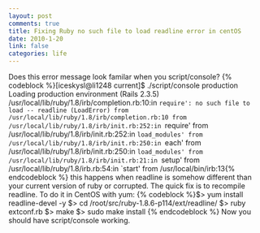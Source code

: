 ```yaml
--- 
layout: post
comments: true
title: Fixing Ruby no such file to load readline error in centOS
date: 2010-1-20
link: false
categories: life
---
```

Does this error message look familar when you script/console?
{% codeblock %}[iceskysl@li1248 current]$ ./script/console production
Loading production environment (Rails 2.3.5)
/usr/local/lib/ruby/1.8/irb/completion.rb:10:in `require': no such file to load -- readline (LoadError)
        from /usr/local/lib/ruby/1.8/irb/completion.rb:10
        from /usr/local/lib/ruby/1.8/irb/init.rb:252:in `require'
        from /usr/local/lib/ruby/1.8/irb/init.rb:252:in `load_modules'
        from /usr/local/lib/ruby/1.8/irb/init.rb:250:in `each'
        from /usr/local/lib/ruby/1.8/irb/init.rb:250:in `load_modules'
        from /usr/local/lib/ruby/1.8/irb/init.rb:21:in `setup'
        from /usr/local/lib/ruby/1.8/irb.rb:54:in `start'
        from /usr/local/bin/irb:13{% endcodeblock %}
this happens when readline is somehow different than your current version of ruby or corrupted. The quick fix is to recompile readline. To do it in CentOS with yum:
{% codeblock %}$> yum install readline-devel -y
$> cd /root/src/ruby-1.8.6-p114/ext/readline/
$> ruby extconf.rb
$> make
$> sudo make install {% endcodeblock %}
Now you should have script/console working.
